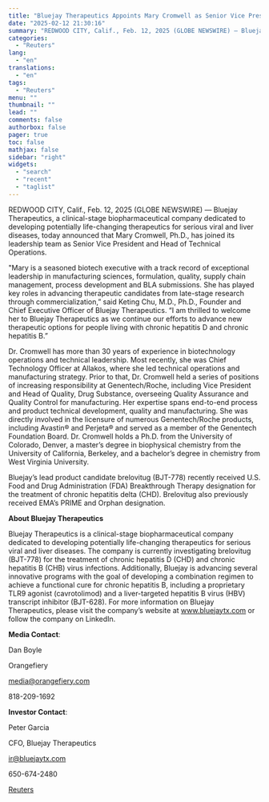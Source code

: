 ```yaml
---
title: "Bluejay Therapeutics Appoints Mary Cromwell as Senior Vice President and Head of Technical Operations"
date: "2025-02-12 21:30:16"
summary: "REDWOOD CITY, Calif., Feb. 12, 2025 (GLOBE NEWSWIRE) — Bluejay Therapeutics, a clinical-stage biopharmaceutical company dedicated to developing potentially life-changing therapeutics for serious viral and liver diseases, today announced that Mary Cromwell, Ph.D., has joined its leadership team as Senior Vice President and Head of Technical Operations.\"Mary is a seasoned..."
categories:
  - "Reuters"
lang:
  - "en"
translations:
  - "en"
tags:
  - "Reuters"
menu: ""
thumbnail: ""
lead: ""
comments: false
authorbox: false
pager: true
toc: false
mathjax: false
sidebar: "right"
widgets:
  - "search"
  - "recent"
  - "taglist"
---
```


REDWOOD CITY, Calif., Feb. 12, 2025 (GLOBE NEWSWIRE) — Bluejay Therapeutics, a clinical-stage biopharmaceutical company dedicated to developing potentially life-changing therapeutics for serious viral and liver diseases, today announced that Mary Cromwell, Ph.D., has joined its leadership team as Senior Vice President and Head of Technical Operations.

"Mary is a seasoned biotech executive with a track record of exceptional leadership in manufacturing sciences, formulation, quality, supply chain management, process development and BLA submissions. She has played key roles in advancing therapeutic candidates from late-stage research through commercialization,” said Keting Chu, M.D., Ph.D., Founder and Chief Executive Officer of Bluejay Therapeutics. “I am thrilled to welcome her to Bluejay Therapeutics as we continue our efforts to advance new therapeutic options for people living with chronic hepatitis D and chronic hepatitis B.”

Dr. Cromwell has more than 30 years of experience in biotechnology operations and technical leadership. Most recently, she was Chief Technology Officer at Allakos, where she led technical operations and manufacturing strategy. Prior to that, Dr. Cromwell held a series of positions of increasing responsibility at Genentech/Roche, including Vice President and Head of Quality, Drug Substance, overseeing Quality Assurance and Quality Control for manufacturing. Her expertise spans end-to-end process and product technical development, quality and manufacturing. She was directly involved in the licensure of numerous Genentech/Roche products, including Avastin® and Perjeta® and served as a member of the Genentech Foundation Board. Dr. Cromwell holds a Ph.D. from the University of Colorado, Denver, a master’s degree in biophysical chemistry from the University of California, Berkeley, and a bachelor’s degree in chemistry from West Virginia University.

Bluejay’s lead product candidate brelovitug (BJT-778) recently received U.S. Food and Drug Administration (FDA) Breakthrough Therapy designation for the treatment of chronic hepatitis delta (CHD). Brelovitug also previously received EMA’s PRIME and Orphan designation.

**About Bluejay Therapeutics**

Bluejay Therapeutics is a clinical-stage biopharmaceutical company dedicated to developing potentially life-changing therapeutics for serious viral and liver diseases. The company is currently investigating brelovitug (BJT-778) for the treatment of chronic hepatitis D (CHD) and chronic hepatitis B (CHB) virus infections. Additionally, Bluejay is advancing several innovative programs with the goal of developing a combination regimen to achieve a functional cure for chronic hepatitis B, including a proprietary TLR9 agonist (cavrotolimod) and a liver-targeted hepatitis B virus (HBV) transcript inhibitor (BJT-628). For more information on Bluejay Therapeutics, please visit the company’s website at www.bluejaytx.com or follow the company on LinkedIn.

**Media Contact**:

Dan Boyle

Orangefiery

media@orangefiery.com

818-209-1692

**Investor Contact**:

Peter Garcia

CFO, Bluejay Therapeutics

ir@bluejaytx.com

650-674-2480

[Reuters](https://www.tradingview.com/news/reuters.com,2025-02-12:newsml_GNX43CbWk:0-bluejay-therapeutics-appoints-mary-cromwell-as-senior-vice-president-and-head-of-technical-operations/)
